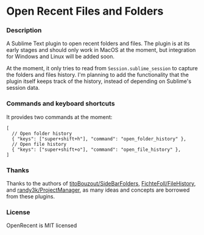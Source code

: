 # Open Recent Files and Folders

### Description

A Sublime Text plugin to open recent folders and files. The plugin is at its early stages and should only work in MacOS at the moment, but integration for Windows and Linux will be added soon.

At the moment, it only tries to read from `Session.sublime_session` to capture the folders and files history. I'm planning to add the functionality that the plugin itself keeps track of the history, instead of depending on Sublime's session data.

### Commands and keyboard shortcuts

It provides two commands at the moment:

```
[
  // Open folder history
  { "keys": ["super+shift+h"], "command": "open_folder_history" },
  // Open file history
  { "keys": ["super+shift+o"], "command": "open_file_history" },
]

```

### Thanks

Thanks to the authors of [titoBouzout/SideBarFolders](https://github.com/titoBouzout/SideBarFolders), [FichteFoll/FileHistory](https://github.com/FichteFoll/FileHistory), and [randy3k/ProjectManager](https://github.com/randy3k/ProjectManager), as many ideas and concepts are borrowed from these plugins.

### License


OpenRecent is MIT licensed